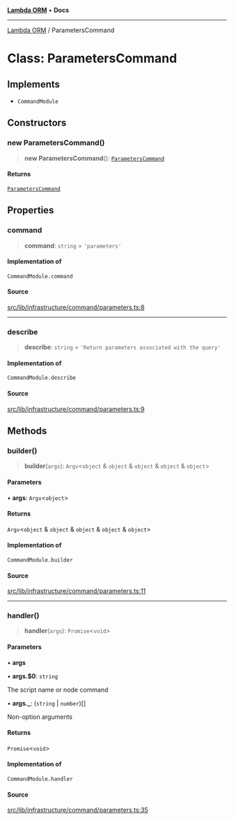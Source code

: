 [**Lambda ORM**](../README.md) • **Docs**

***

[Lambda ORM](../README.md) / ParametersCommand

# Class: ParametersCommand

## Implements

- `CommandModule`

## Constructors

### new ParametersCommand()

> **new ParametersCommand**(): [`ParametersCommand`](ParametersCommand.md)

#### Returns

[`ParametersCommand`](ParametersCommand.md)

## Properties

### command

> **command**: `string` = `'parameters'`

#### Implementation of

`CommandModule.command`

#### Source

[src/lib/infrastructure/command/parameters.ts:8](https://github.com/lambda-orm/lambdaorm-cli/blob/1748174d18d3b16fc3bc80a444839e627ad52132/src/lib/infrastructure/command/parameters.ts#L8)

***

### describe

> **describe**: `string` = `'Return parameters associated with the query'`

#### Implementation of

`CommandModule.describe`

#### Source

[src/lib/infrastructure/command/parameters.ts:9](https://github.com/lambda-orm/lambdaorm-cli/blob/1748174d18d3b16fc3bc80a444839e627ad52132/src/lib/infrastructure/command/parameters.ts#L9)

## Methods

### builder()

> **builder**(`args`): `Argv`\<`object` & `object` & `object` & `object` & `object`\>

#### Parameters

• **args**: `Argv`\<`object`\>

#### Returns

`Argv`\<`object` & `object` & `object` & `object` & `object`\>

#### Implementation of

`CommandModule.builder`

#### Source

[src/lib/infrastructure/command/parameters.ts:11](https://github.com/lambda-orm/lambdaorm-cli/blob/1748174d18d3b16fc3bc80a444839e627ad52132/src/lib/infrastructure/command/parameters.ts#L11)

***

### handler()

> **handler**(`args`): `Promise`\<`void`\>

#### Parameters

• **args**

• **args.$0**: `string`

The script name or node command

• **args.\_**: (`string` \| `number`)[]

Non-option arguments

#### Returns

`Promise`\<`void`\>

#### Implementation of

`CommandModule.handler`

#### Source

[src/lib/infrastructure/command/parameters.ts:35](https://github.com/lambda-orm/lambdaorm-cli/blob/1748174d18d3b16fc3bc80a444839e627ad52132/src/lib/infrastructure/command/parameters.ts#L35)
